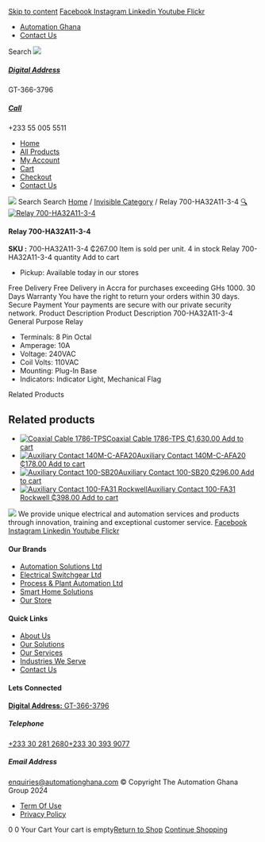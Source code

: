 [Skip to content](https://store.automationghana.com/product/relay-700-ha32a11-3-4/#content)
[ Facebook ](https://www.facebook.com/automationgh/) [ Instagram ](https://www.instagram.com/automationgh/) [ Linkedin ](https://www.linkedin.com/company/the-automation-ghana-limited/) [ Youtube ](https://www.youtube.com/channel/UCurrRDUSm5oIW39VXjn1u0w) [ Flickr ](https://www.flickr.com/photos/181794037@N07/)
  * [ Automation Ghana ](https://automationghana.com)
  * [ Contact Us ](https://store.automationghana.com/contact/)


Search
[ ![](https://store.automationghana.com/wp-content/uploads/2024/04/Website-TAGG-Logo-BLUE.png) ](https://store.automationghana.com/)
[ ](https://maps.app.goo.gl/m4xeaagWCNbLk4jM6)
#####  [ Digital Address ](https://maps.app.goo.gl/m4xeaagWCNbLk4jM6)
GT-366-3796 
[ ](tel:+233550055511)
#####  [ Call ](tel:+233550055511)
+233 55 005 5511 
  * [Home](https://store.automationghana.com/)
  * [All Products](https://store.automationghana.com/shop/)
  * [My Account](https://store.automationghana.com/my-account/)
  * [Cart](https://store.automationghana.com/cart/)
  * [Checkout](https://store.automationghana.com/checkout/)
  * [Contact Us](https://store.automationghana.com/contact/)


[![](https://store.automationghana.com/wp-content/uploads/2024/04/AutomationGhana_logo_white.png)](https://store.automationghana.com)
Search
Search
[Home](https://store.automationghana.com) / [Invisible Category](https://store.automationghana.com/product-category/invisible-category/) / Relay 700-HA32A11-3-4
[🔍](https://store.automationghana.com/product/relay-700-ha32a11-3-4/)
[![Relay 700-HA32A11-3-4](https://store.automationghana.com/wp-content/uploads/2020/12/700-HA32A11-3-4.jpg)](https://store.automationghana.com/wp-content/uploads/2020/12/700-HA32A11-3-4.jpg)
####  Relay 700-HA32A11-3-4 
**SKU :** 700-HA32A11-3-4 
₵267.00
Item is sold per unit.
4 in stock
Relay 700-HA32A11-3-4 quantity
Add to cart
  * Pickup: Available today in our stores


Free Delivery 
Free Delivery in Accra for purchases exceeding GHs 1000. 
30 Days Warranty 
You have the right to return your orders within 30 days. 
Secure Payment 
Your payments are secure with our private security network. 
Product Description
Product Description
700-HA32A11-3-4 General Purpose Relay 
  * Terminals: 8 Pin Octal
  * Amperage: 10A
  * Voltage: 240VAC
  * Coil Volts: 110VAC
  * Mounting: Plug-In Base
  * Indicators: Indicator Light, Mechanical Flag


Related Products 
## Related products
  * [![Coaxial Cable 1786-TPS](https://store.automationghana.com/wp-content/uploads/2020/12/1786-TPS-300x300.jpg)Coaxial Cable 1786-TPS ₵1,630.00 ](https://store.automationghana.com/product/coaxial-cable-1786-tps/)
[Add to cart](https://store.automationghana.com/product/relay-700-ha32a11-3-4/?add-to-cart=2983)
  * [![Auxiliary Contact 140M-C-AFA20](https://store.automationghana.com/wp-content/uploads/2020/12/140M-C-AFA20-300x300.jpg)Auxiliary Contact 140M-C-AFA20 ₵178.00 ](https://store.automationghana.com/product/auxiliary-contact-140m-c-afa20/)
[Add to cart](https://store.automationghana.com/product/relay-700-ha32a11-3-4/?add-to-cart=2961)
  * [![Auxiliary Contact 100-SB20](https://store.automationghana.com/wp-content/uploads/2020/11/Allen-Bradley-100S-300x300.jpg)Auxiliary Contact 100-SB20 ₵296.00 ](https://store.automationghana.com/product/auxiliary-contact-100-sb20/)
[Add to cart](https://store.automationghana.com/product/relay-700-ha32a11-3-4/?add-to-cart=2956)
  * [![Auxiliary Contact 100-FA31 Rockwell](https://store.automationghana.com/wp-content/uploads/2020/11/Auxilliary-Contact-Block-100-FA31.jpg)Auxiliary Contact 100-FA31 Rockwell ₵398.00 ](https://store.automationghana.com/product/auxiliary-contact-100-fa31-rockwell/)
[Add to cart](https://store.automationghana.com/product/relay-700-ha32a11-3-4/?add-to-cart=2937)


![](https://store.automationghana.com/wp-content/uploads/2024/04/AutomationGhana_logo_white.png)
We provide unique electrical and automation services and products through innovation, training and exceptional customer service.
[ Facebook ](https://www.facebook.com/automationgh/) [ Instagram ](https://www.instagram.com/automationgh/) [ Linkedin ](https://www.linkedin.com/company/the-automation-ghana-limited/) [ Youtube ](https://www.youtube.com/channel/UCurrRDUSm5oIW39VXjn1u0w) [ Flickr ](https://www.flickr.com/photos/181794037@N07/)
#### Our Brands
  * [ Automation Solutions Ltd ](https://store.automationghana.com/product/relay-700-ha32a11-3-4/)
  * [ Electrical Switchgear Ltd ](https://store.automationghana.com/product/relay-700-ha32a11-3-4/)
  * [ Process & Plant Automation Ltd ](https://store.automationghana.com/product/relay-700-ha32a11-3-4/)
  * [ Smart Home Solutions ](https://store.automationghana.com/product/relay-700-ha32a11-3-4/)
  * [ Our Store ](https://store.automationghana.com/product/relay-700-ha32a11-3-4/)


#### Quick Links
  * [ About Us ](https://store.automationghana.com/product/relay-700-ha32a11-3-4/)
  * [ Our Solutions ](https://store.automationghana.com/product/relay-700-ha32a11-3-4/)
  * [ Our Services ](https://store.automationghana.com/product/relay-700-ha32a11-3-4/)
  * [ Industries We Serve ](https://store.automationghana.com/product/relay-700-ha32a11-3-4/)
  * [ Contact Us ](https://store.automationghana.com/product/relay-700-ha32a11-3-4/)


#### Lets Connected
[**Digital Address:** GT-366-3796](https://maps.app.goo.gl/m4xeaagWCNbLk4jM6)
#####  Telephone 
[ +233 30 281 2680](tel:+233302812680)[+233 30 393 9077](https://store.automationghana.com/product/relay-700-ha32a11-3-4/+233303939077)
#####  Email Address 
enquiries@automationghana.com 
© Copyright The Automation Ghana Group 2024
  * [ Term Of Use ](https://store.automationghana.com/product/relay-700-ha32a11-3-4/)
  * [ Privacy Policy ](https://store.automationghana.com/product/relay-700-ha32a11-3-4/)


0
0
Your Cart
Your cart is empty[Return to Shop](https://store.automationghana.com/shop/)
[Continue Shopping](https://store.automationghana.com/product/relay-700-ha32a11-3-4/)
